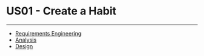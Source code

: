 # US01 - Create a Habit

---

 - [Requirements Engineering](01.requirements_engineering/readme.md)
 - [Analysis](02.analysis/readme.md)
 - [Design](03.design/readme.md)